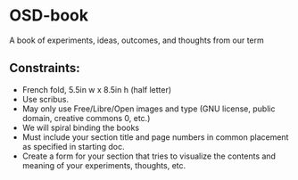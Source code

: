 # OSD-book

A book of experiments, ideas, outcomes, and thoughts from our term

## Constraints:

- French fold, 5.5in w x 8.5in h (half letter)
- Use scribus.
- May only use Free/Libre/Open images and type (GNU license, public domain, creative commons 0, etc.)
- We will spiral binding the books
- Must include your section title and page numbers in common placement as specified in starting doc.
- Create a form for your section that tries to visualize the contents and meaning of your experiments, thoughts, etc.
